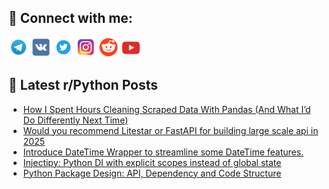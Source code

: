 ## 🔎 Connect with me:
[<img src="https://github.com/bullbesh/bullbesh/blob/main/images/Telegram.png" width="32" height="32" />](https://t.me/bullbesh)
[<img src="https://github.com/bullbesh/bullbesh/blob/main/images/VK.png" width="32" height="32" />](https://vk.com/bullbesh)
[<img src="https://github.com/bullbesh/bullbesh/blob/main/images/Twitter.png" width="32" height="32" />](https://twitter.com/bullbesh1)
[<img src="https://github.com/bullbesh/bullbesh/blob/main/images/Instagram.png" width="32" height="32" />](https://www.instagram.com/bullbesh)
[<img src="https://github.com/bullbesh/bullbesh/blob/main/images/Reddit.png" width="32" height="32" />](https://www.reddit.com/user/bullbesh)
[<img src="https://github.com/bullbesh/bullbesh/blob/main/images/YouTube.png" width="32" height="32" />](https://www.youtube.com/channel/UCtfjRs6uzgq5mfm8S06WTcg)

## 📕 Latest r/Python Posts
<!-- BLOG-POST-LIST:START -->
- [How I Spent Hours Cleaning Scraped Data With Pandas &lpar;And What I’d Do Differently Next Time&rpar;](https://www.reddit.com/r/Python/comments/1mgld00/how_i_spent_hours_cleaning_scraped_data_with/)
- [Would you recommend Litestar or FastAPI for building large scale api in 2025](https://www.reddit.com/r/Python/comments/1mgkwmn/would_you_recommend_litestar_or_fastapi_for/)
- [Introduce DateTime Wrapper to streamline some DateTime features.](https://www.reddit.com/r/Python/comments/1mgiq4w/introduce_datetime_wrapper_to_streamline_some/)
- [Injectipy: Python DI with explicit scopes instead of global state](https://www.reddit.com/r/Python/comments/1mgi3nx/injectipy_python_di_with_explicit_scopes_instead/)
- [Python Package Design: API, Dependency and Code Structure](https://www.reddit.com/r/Python/comments/1mggf1e/python_package_design_api_dependency_and_code/)
<!-- BLOG-POST-LIST:END -->
